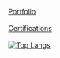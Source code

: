 [Portfolio](https://jeremiasry.github.io/)<br/><br/>
[Certifications](https://www.freecodecamp.org/JeremiasRy) <br/><br/>
[![Top Langs](https://github-readme-stats.vercel.app/api/top-langs/?username=jeremiasry&layout=compact)](https://github.com/anuraghazra/github-readme-stats)

